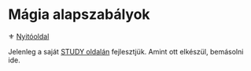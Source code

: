 # Mágia alapszabályok

⚜️ [Nyitóoldal](start.md)

Jelenleg a saját [STUDY oldalán](https://github.com/kaktusztea/km100/wiki/STUDY.magia.alapszabalyok) fejlesztjük. Amint ott elkészül, bemásolni ide.
